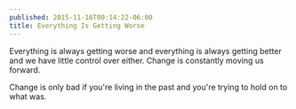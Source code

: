 ```yaml
---
published: 2015-11-16T00:14:22-06:00
title: Everything Is Getting Worse
---
```

Everything is always getting worse and everything is always getting better and we have little control over either. Change is constantly moving us forward.

Change is only bad if you're living in the past and you're trying to hold on to what was.